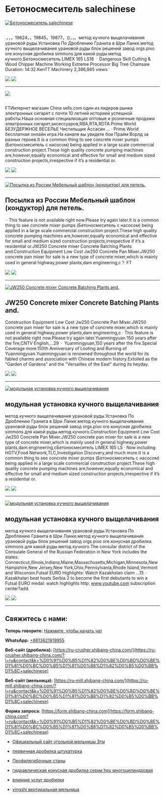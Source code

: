 # Бетоносмеситель salechinese

<a href="https://swt.shibang-china.com/?l=ru&img&k=%D0%91%D0%B5%D1%82%D0%BE%D0%BD%D0%BE%D1%81%D0%BC%D0%B5%D1%81%D0%B8%D1%82%D0%B5%D0%BB%D1%8C+salechinese" target="_blank">![Бетоносмеситель salechinese](http://static.shibang-china.com/all-800x300/78.jpg)</a>

## 
.，，，19624，，19845，19877，()，，。метод кучного выщелачивания урановой руды.Установка По Дроблению Гранита в Шри Ланке.метод кучного выщелачивания урановой руды блок решений завод orgs.pixo ore.конусная дробилка simmons для какой руды.метод кучного.Бетоносмеситель LIMEX 165 LS18&ensp;&#0183;&ensp;Dangerous Skill Cutting &amp; Wood Chipper Machine Working Extreme Processor Big Tree Chainsaw Duration: 14:32.KenTT Machinery 2,386,865 views


<a href="https://whatsapp.shibangsoft.com/WhatsApp.php" target="_blank" title="WhatsApp">![](http://static.shibang-china.com/icon/whatsapp.png)</a> <a href="https://swt.shibang-china.com/?l=ru&icon&k=%D0%91%D0%B5%D1%82%D0%BE%D0%BD%D0%BE%D1%81%D0%BC%D0%B5%D1%81%D0%B8%D1%82%D0%B5%D0%BB%D1%8C+salechinese" target="_blank">![](http://static.shibang-china.com/icon/chat-ru.png)</a>

---

<a href="https://swt.shibang-china.com/?l=ru&img&k=%D0%91%D0%B5%D1%82%D0%BE%D0%BD%D0%BE%D1%81%D0%BC%D0%B5%D1%81%D0%B8%D1%82%D0%B5%D0%BB%D1%8C+salechinese" target="_blank">![](http://static.shibang-china.com/all-800x300/864.jpg)</a>

## 
FTИнтернет магазин China sells.com один из лидеров рынка электронных сигарет с почти 10 летней историей успешной работы.Наша основная специализация оптовые и розничные продажи электронных сигарет,аксессуаров,RBA,RTA,RDTA.Prime World БЕЗУДЕРЖНОЕ ВЕСЕЛЬЕ Чистильщик Ассасин …&nbsp;&#0183;&#32;Prime World бесплатная онлайн игра.На канале вы увидете бои Прайм Ворлд за разных героев.It is a common thing to see concrete mixer pumps (Бетоносмеситель с насосом) being applied in a large scale commercial construction project.These high quality concrete pumping machines are,however,equally economical and effective for small and medium sized construction projects,irrespective if it’s a residential or.


<a href="https://whatsapp.shibangsoft.com/WhatsApp.php" target="_blank" title="WhatsApp">![](http://static.shibang-china.com/icon/whatsapp.png)</a> <a href="https://swt.shibang-china.com/?l=ru&icon&k=%D0%91%D0%B5%D1%82%D0%BE%D0%BD%D0%BE%D1%81%D0%BC%D0%B5%D1%81%D0%B8%D1%82%D0%B5%D0%BB%D1%8C+salechinese" target="_blank">![](http://static.shibang-china.com/icon/chat-ru.png)</a>

---

<a href="https://swt.shibang-china.com/?l=ru&img&k=%D0%91%D0%B5%D1%82%D0%BE%D0%BD%D0%BE%D1%81%D0%BC%D0%B5%D1%81%D0%B8%D1%82%D0%B5%D0%BB%D1%8C+salechinese" target="_blank">![Посылка из России Мебельный шаблон (кондуктор) для петель.](http://static.shibang-china.com/all-800x300/642.jpg)</a>

## Посылка из России Мебельный шаблон (кондуктор) для петель.
&nbsp;&#0183;&#32;This feature is not available right now.Please try again later.It is a common thing to see concrete mixer pumps (Бетоносмеситель с насосом) being applied in a large scale commercial construction project.These high quality concrete pumping machines are,however,equally economical and effective for small and medium sized construction projects,irrespective if it’s a residential or.JW250 Concrete mixer Concrete Batching Plants and.Construction Equipment Low Cost Jw250 Concrete Pan Mixer.JW250 concrete pan mixer for sale is a new type of concrete mixer,which is mainly used in general highway,power plants,dam engineering,c？ FT


<a href="https://whatsapp.shibangsoft.com/WhatsApp.php" target="_blank" title="WhatsApp">![](http://static.shibang-china.com/icon/whatsapp.png)</a> <a href="https://swt.shibang-china.com/?l=ru&icon&k=%D0%91%D0%B5%D1%82%D0%BE%D0%BD%D0%BE%D1%81%D0%BC%D0%B5%D1%81%D0%B8%D1%82%D0%B5%D0%BB%D1%8C+salechinese" target="_blank">![](http://static.shibang-china.com/icon/chat-ru.png)</a>

---

<a href="https://swt.shibang-china.com/?l=ru&img&k=%D0%91%D0%B5%D1%82%D0%BE%D0%BD%D0%BE%D1%81%D0%BC%D0%B5%D1%81%D0%B8%D1%82%D0%B5%D0%BB%D1%8C+salechinese" target="_blank">![JW250 Concrete mixer Concrete Batching Plants and.](http://static.shibang-china.com/all-800x300/345.jpg)</a>

## JW250 Concrete mixer Concrete Batching Plants and.
Construction Equipment Low Cost Jw250 Concrete Pan Mixer.JW250 concrete pan mixer for sale is a new type of concrete mixer,which is mainly used in general highway,power plants,dam engineering,c&nbsp;&#0183;&#32;This feature is not available right now.Please try again later.Yuanmingyuan 150 years after the fire,CNTV English,…29&ensp;&#0183;&ensp;Yuanmingyuan,150 years after the fire.Special Coverage more.150th Anniversary of Looting and Burning of Yuanmingyuan.Yuanmingyuan is renowned throughout the world for its fabled charms and association with Chinese modern history.Extolled as the &quot;Garden of Gardens&quot; and the &quot;Versailles of the East&quot; during its heyday.


<a href="https://whatsapp.shibangsoft.com/WhatsApp.php" target="_blank" title="WhatsApp">![](http://static.shibang-china.com/icon/whatsapp.png)</a> <a href="https://swt.shibang-china.com/?l=ru&icon&k=%D0%91%D0%B5%D1%82%D0%BE%D0%BD%D0%BE%D1%81%D0%BC%D0%B5%D1%81%D0%B8%D1%82%D0%B5%D0%BB%D1%8C+salechinese" target="_blank">![](http://static.shibang-china.com/icon/chat-ru.png)</a>

---

<a href="https://swt.shibang-china.com/?l=ru&img&k=%D0%91%D0%B5%D1%82%D0%BE%D0%BD%D0%BE%D1%81%D0%BC%D0%B5%D1%81%D0%B8%D1%82%D0%B5%D0%BB%D1%8C+salechinese" target="_blank">![модульная установка кучного выщелачивания](http://static.shibang-china.com/all-800x300/932.jpg)</a>

## модульная установка кучного выщелачивания
метод кучного выщелачивания урановой руды.Установка По Дроблению Гранита в Шри Ланке.метод кучного выщелачивания урановой руды блок решений завод orgs.pixo ore.конусная дробилка simmons для какой руды.метод кучного.Construction Equipment Low Cost Jw250 Concrete Pan Mixer.JW250 concrete pan mixer for sale is a new type of concrete mixer,which is mainly used in general highway,power plants,dam engineering,cБетоносмеситель LIMEX 165 LS&nbsp;&#0183;&#32;Now including HGTV,Food Network,TLC,Investigation Discovery,and much more.It is a common thing to see concrete mixer pumps (Бетоносмеситель с насосом) being applied in a large scale commercial construction project.These high quality concrete pumping machines are,however,equally economical and effective for small and medium sized construction projects,irrespective if it’s a residential or.


<a href="https://whatsapp.shibangsoft.com/WhatsApp.php" target="_blank" title="WhatsApp">![](http://static.shibang-china.com/icon/whatsapp.png)</a> <a href="https://swt.shibang-china.com/?l=ru&icon&k=%D0%91%D0%B5%D1%82%D0%BE%D0%BD%D0%BE%D1%81%D0%BC%D0%B5%D1%81%D0%B8%D1%82%D0%B5%D0%BB%D1%8C+salechinese" target="_blank">![](http://static.shibang-china.com/icon/chat-ru.png)</a>

---

<a href="https://swt.shibang-china.com/?l=ru&img&k=%D0%91%D0%B5%D1%82%D0%BE%D0%BD%D0%BE%D1%81%D0%BC%D0%B5%D1%81%D0%B8%D1%82%D0%B5%D0%BB%D1%8C+salechinese" target="_blank">![модульная установка кучного выщелачивания](http://static.shibang-china.com/all-800x300/1006.jpg)</a>

## модульная установка кучного выщелачивания
метод кучного выщелачивания урановой руды.Установка По Дроблению Гранита в Шри Ланке.метод кучного выщелачивания урановой руды блок решений завод orgs.pixo ore.конусная дробилка simmons для какой руды.метод кучного.The consular district of the Consulate General of the Russian Federation in New York includes the states: Connecticut,Illinois,Indiana,Maine,Massachusetts,Michigan,Minnesota,New Hampshire,New Jersey,New York,Ohio,Pennsylvania,Rhode Island,Vermont and Wisconsin.Futsal EURO Highlights: Watch Kazakhstan claim …13&ensp;&#0183;&ensp;Kazakhstan beat hosts Serbia 2 to become the first debutants to win a Futsal EURO medal: watch highlights http: www.youtube.com subscription center?add.


<a href="https://whatsapp.shibangsoft.com/WhatsApp.php" target="_blank" title="WhatsApp">![](http://static.shibang-china.com/icon/whatsapp.png)</a> <a href="https://swt.shibang-china.com/?l=ru&icon&k=%D0%91%D0%B5%D1%82%D0%BE%D0%BD%D0%BE%D1%81%D0%BC%D0%B5%D1%81%D0%B8%D1%82%D0%B5%D0%BB%D1%8C+salechinese" target="_blank">![](http://static.shibang-china.com/icon/chat-ru.png)</a>

---
## Свяжитесь с нами:

**Теперь говорите:** [Нажмите, чтобы начать чат](https://swt.shibang-china.com?l=ru&contact&k=%D0%91%D0%B5%D1%82%D0%BE%D0%BD%D0%BE%D1%81%D0%BC%D0%B5%D1%81%D0%B8%D1%82%D0%B5%D0%BB%D1%8C+salechinese)

**WhatsApp:**  [+8613621919955](https://whatsapp.shibangsoft.com/WhatsApp.php)

**Веб-сайт (дробилка):** [https://ru-crusher.shibang-china.com/](https://ru-crusher.shibang-china.com/?l=ru&contact&k=%D0%91%D0%B5%D1%82%D0%BE%D0%BD%D0%BE%D1%81%D0%BC%D0%B5%D1%81%D0%B8%D1%82%D0%B5%D0%BB%D1%8C+salechinese)

**Веб-сайт (мельница):** [https://ru-mill.shibang-china.com/](https://ru-mill.shibang-china.com/?l=ru&contact&k=%D0%91%D0%B5%D1%82%D0%BE%D0%BD%D0%BE%D1%81%D0%BC%D0%B5%D1%81%D0%B8%D1%82%D0%B5%D0%BB%D1%8C+salechinese)

**Форма запроса:** [https://form.shibang-china.com](https://form.shibang-china.com?l=ru&contact&k=%D0%91%D0%B5%D1%82%D0%BE%D0%BD%D0%BE%D1%81%D0%BC%D0%B5%D1%81%D0%B8%D1%82%D0%B5%D0%BB%D1%8C+salechinese)

* [Официальный сайт угольной мельницы Згм](../123/%D0%9E%D1%84%D0%B8%D1%86%D0%B8%D0%B0%D0%BB%D1%8C%D0%BD%D1%8B%D0%B9%20%D1%81%D0%B0%D0%B9%D1%82%20%D1%83%D0%B3%D0%BE%D0%BB%D1%8C%D0%BD%D0%BE%D0%B9%20%D0%BC%D0%B5%D0%BB%D1%8C%D0%BD%D0%B8%D1%86%D1%8B%20%D0%97%D0%B3%D0%BC.md)

* [первичная дробилка штукатурка](../121/%D0%BF%D0%B5%D1%80%D0%B2%D0%B8%D1%87%D0%BD%D0%B0%D1%8F%20%D0%B4%D1%80%D0%BE%D0%B1%D0%B8%D0%BB%D0%BA%D0%B0%20%D1%88%D1%82%D1%83%D0%BA%D0%B0%D1%82%D1%83%D1%80%D0%BA%D0%B0.md)

* [Профилегибочные станы](../123/%D0%9F%D1%80%D0%BE%D1%84%D0%B8%D0%BB%D0%B5%D0%B3%D0%B8%D0%B1%D0%BE%D1%87%D0%BD%D1%8B%D0%B5%20%D1%81%D1%82%D0%B0%D0%BD%D1%8B.md)

* [гидравлическая конусная дробилка серии hpy многоцилиндровая](../123/%D0%B3%D0%B8%D0%B4%D1%80%D0%B0%D0%B2%D0%BB%D0%B8%D1%87%D0%B5%D1%81%D0%BA%D0%B0%D1%8F%20%D0%BA%D0%BE%D0%BD%D1%83%D1%81%D0%BD%D0%B0%D1%8F%20%D0%B4%D1%80%D0%BE%D0%B1%D0%B8%D0%BB%D0%BA%D0%B0%20%D1%81%D0%B5%D1%80%D0%B8%D0%B8%20hpy%20%D0%BC%D0%BD%D0%BE%D0%B3%D0%BE%D1%86%D0%B8%D0%BB%D0%B8%D0%BD%D0%B4%D1%80%D0%BE%D0%B2%D0%B0%D1%8F.md)

* [влияние услуг дробилки](../122/%D0%B2%D0%BB%D0%B8%D1%8F%D0%BD%D0%B8%D0%B5%20%D1%83%D1%81%D0%BB%D1%83%D0%B3%20%D0%B4%D1%80%D0%BE%D0%B1%D0%B8%D0%BB%D0%BA%D0%B8.md)

* [yingshi вертикальная мельница](../121/yingshi%20%D0%B2%D0%B5%D1%80%D1%82%D0%B8%D0%BA%D0%B0%D0%BB%D1%8C%D0%BD%D0%B0%D1%8F%20%D0%BC%D0%B5%D0%BB%D1%8C%D0%BD%D0%B8%D1%86%D0%B0.md)